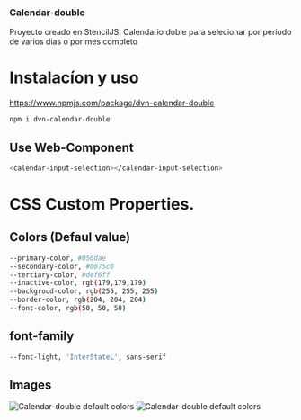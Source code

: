 ### Calendar-double
Proyecto creado en StencilJS. Calendario doble para selecionar por periodo de varios dias o por mes completo

# Instalacíon y uso
https://www.npmjs.com/package/dvn-calendar-double

```bash
npm i dvn-calendar-double
```

## Use Web-Component
```bash
<calendar-input-selection></calendar-input-selection>
```

# CSS Custom Properties.
## Colors (Defaul value)
```bash
--primary-color, #056dae
--secondary-color, #0075c0
--tertiary-color, #def6ff
--inactive-color, rgb(179,179,179)
--backgroud-color, rgb(255, 255, 255)
--border-color, rgb(204, 204, 204)
--font-color, rgb(50, 50, 50)
```

## font-family
```bash
--font-light, 'InterStateL', sans-serif
```
## Images
![Calendar-double default colors](https://github-personal-dvn.s3.us-east-2.amazonaws.com/img/calendar-double-01.png)
![Calendar-double default colors](https://github-personal-dvn.s3.us-east-2.amazonaws.com/img/calendar-double-02.png)
